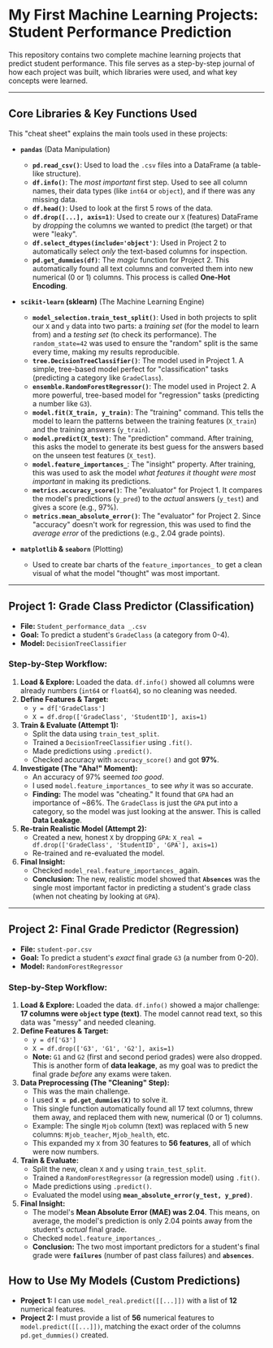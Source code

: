 # My First Machine Learning Projects: Student Performance Prediction

This repository contains two complete machine learning projects that predict student performance. This file serves as a step-by-step journal of how each project was built, which libraries were used, and what key concepts were learned.

---

## Core Libraries & Key Functions Used

This "cheat sheet" explains the main tools used in these projects:

* **`pandas`** (Data Manipulation)
    * **`pd.read_csv()`**: Used to load the `.csv` files into a DataFrame (a table-like structure).
    * **`df.info()`**: The *most important* first step. Used to see all column names, their data types (like `int64` or `object`), and if there was any missing data.
    * **`df.head()`**: Used to look at the first 5 rows of the data.
    * **`df.drop([...], axis=1)`**: Used to create our `X` (features) DataFrame by *dropping* the columns we wanted to predict (the target) or that were "leaky".
    * **`df.select_dtypes(include='object')`**: Used in Project 2 to automatically select *only* the text-based columns for inspection.
    * **`pd.get_dummies(df)`**: The *magic* function for Project 2. This automatically found all text columns and converted them into new numerical (0 or 1) columns. This process is called **One-Hot Encoding**.

* **`scikit-learn` (sklearn)** (The Machine Learning Engine)
    * **`model_selection.train_test_split()`**: Used in both projects to split our `X` and `y` data into two parts: a *training set* (for the model to learn from) and a *testing set* (to check its performance). The `random_state=42` was used to ensure the "random" split is the same every time, making my results reproducible.
    * **`tree.DecisionTreeClassifier()`**: The model used in Project 1. A simple, tree-based model perfect for "classification" tasks (predicting a category like `GradeClass`).
    * **`ensemble.RandomForestRegressor()`**: The model used in Project 2. A more powerful, tree-based model for "regression" tasks (predicting a number like `G3`).
    * **`model.fit(X_train, y_train)`**: The "training" command. This tells the model to learn the patterns between the training features (`X_train`) and the training answers (`y_train`).
    * **`model.predict(X_test)`**: The "prediction" command. After training, this asks the model to generate its best guess for the answers based on the unseen test features (`X_test`).
    * **`model.feature_importances_`**: The "insight" property. After training, this was used to ask the model *what features it thought were most important* in making its predictions.
    * **`metrics.accuracy_score()`**: The "evaluator" for Project 1. It compares the model's predictions (`y_pred`) to the *actual* answers (`y_test`) and gives a score (e.g., 97%).
    * **`metrics.mean_absolute_error()`**: The "evaluator" for Project 2. Since "accuracy" doesn't work for regression, this was used to find the *average error* of the predictions (e.g., 2.04 grade points).

* **`matplotlib` & `seaborn`** (Plotting)
    * Used to create bar charts of the `feature_importances_` to get a clean visual of what the model "thought" was most important.

---

## Project 1: Grade Class Predictor (Classification)

* **File:** `Student_performance_data _.csv`
* **Goal:** To predict a student's `GradeClass` (a category from 0-4).
* **Model:** `DecisionTreeClassifier`

### Step-by-Step Workflow:

1.  **Load & Explore:** Loaded the data. `df.info()` showed all columns were already numbers (`int64` or `float64`), so no cleaning was needed.
2.  **Define Features & Target:**
    * `y = df['GradeClass']`
    * `X = df.drop(['GradeClass', 'StudentID'], axis=1)`
3.  **Train & Evaluate (Attempt 1):**
    * Split the data using `train_test_split`.
    * Trained a `DecisionTreeClassifier` using `.fit()`.
    * Made predictions using `.predict()`.
    * Checked accuracy with `accuracy_score()` and got **97%**.
4.  **Investigate (The "Aha!" Moment):**
    * An accuracy of 97% seemed *too good*.
    * I used `model.feature_importances_` to see *why* it was so accurate.
    * **Finding:** The model was "cheating." It found that `GPA` had an importance of ~86%. The `GradeClass` is just the `GPA` put into a category, so the model was just looking at the answer. This is called **Data Leakage**.
5.  **Re-train Realistic Model (Attempt 2):**
    * Created a new, honest `X` by dropping `GPA`: `X_real = df.drop(['GradeClass', 'StudentID', 'GPA'], axis=1)`
    * Re-trained and re-evaluated the model.
6.  **Final Insight:**
    * Checked `model_real.feature_importances_` again.
    * **Conclusion:** The new, realistic model showed that **`Absences`** was the single most important factor in predicting a student's grade class (when not cheating by looking at `GPA`).

---

## Project 2: Final Grade Predictor (Regression)

* **File:** `student-por.csv`
* **Goal:** To predict a student's *exact* final grade `G3` (a number from 0-20).
* **Model:** `RandomForestRegressor`

### Step-by-Step Workflow:

1.  **Load & Explore:** Loaded the data. `df.info()` showed a major challenge: **17 columns were `object` type (text)**. The model cannot read text, so this data was "messy" and needed cleaning.
2.  **Define Features & Target:**
    * `y = df['G3']`
    * `X = df.drop(['G3', 'G1', 'G2'], axis=1)`
    * **Note:** `G1` and `G2` (first and second period grades) were also dropped. This is another form of **data leakage**, as my goal was to predict the final grade *before* any exams were taken.
3.  **Data Preprocessing (The "Cleaning" Step):**
    * This was the main challenge.
    * I used **`X = pd.get_dummies(X)`** to solve it.
    * This single function automatically found all 17 text columns, threw them away, and replaced them with new, numerical (0 or 1) columns.
    * Example: The single `Mjob` column (text) was replaced with 5 new columns: `Mjob_teacher`, `Mjob_health`, etc.
    * This expanded my `X` from 30 features to **56 features**, all of which were now numbers.
4.  **Train & Evaluate:**
    * Split the new, clean `X` and `y` using `train_test_split`.
    * Trained a `RandomForestRegressor` (a regression model) using `.fit()`.
    * Made predictions using `.predict()`.
    * Evaluated the model using **`mean_absolute_error(y_test, y_pred)`**.
5.  **Final Insight:**
    * The model's **Mean Absolute Error (MAE) was 2.04**. This means, on average, the model's prediction is only 2.04 points away from the student's *actual* final grade.
    * Checked `model.feature_importances_`.
    * **Conclusion:** The two most important predictors for a student's final grade were **`failures`** (number of past class failures) and **`absences`**.

## How to Use My Models (Custom Predictions)

* **Project 1:** I can use `model_real.predict([[...]])` with a list of **12** numerical features.
* **Project 2:** I must provide a list of **56** numerical features to `model.predict([[...]])`, matching the exact order of the columns `pd.get_dummies()` created.
